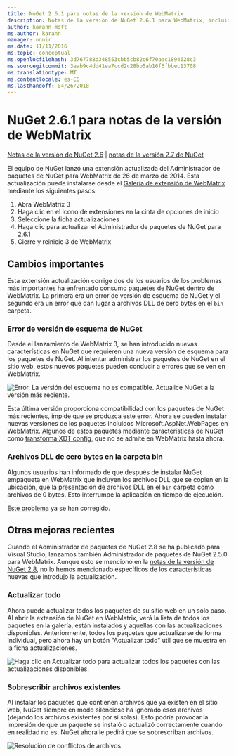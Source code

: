 ```yaml
---
title: NuGet 2.6.1 para notas de la versión de WebMatrix
description: Notas de la versión de NuGet 2.6.1 para WebMatrix, incluidos los problemas conocidos, correcciones de errores, las funciones agregadas y dcr.
author: karann-msft
ms.author: karann
manager: unnir
ms.date: 11/11/2016
ms.topic: conceptual
ms.openlocfilehash: 3d767788d348553cbb5cb82c6f70aac1894628c3
ms.sourcegitcommit: 3eab9c4dd41ea7ccd2c28bb5ab16f6fbbec13708
ms.translationtype: MT
ms.contentlocale: es-ES
ms.lasthandoff: 04/26/2018
---
```

# <a name="nuget-261-for-webmatrix-release-notes"></a>NuGet 2.6.1 para notas de la versión de WebMatrix

[Notas de la versión de NuGet 2.6](../release-notes/nuget-2.6.md) | [notas de la versión 2.7 de NuGet](../release-notes/nuget-2.7.md)

El equipo de NuGet lanzó una extensión actualizada del Administrador de paquetes de NuGet para WebMatrix de 26 de marzo de 2014.  Esta actualización puede instalarse desde el [Galería de extensión de WebMatrix](https://blogs.iis.net/webmatrix/retiring-the-webmatrix-extensions-gallery) mediante los siguientes pasos:

1. Abra WebMatrix 3
1. Haga clic en el icono de extensiones en la cinta de opciones de inicio
1. Seleccione la ficha actualizaciones
1. Haga clic para actualizar el Administrador de paquetes de NuGet para 2.6.1
1. Cierre y reinicie 3 de WebMatrix

## <a name="notable-changes"></a>Cambios importantes

Esta extensión actualización corrige dos de los usuarios de los problemas más importantes ha enfrentado consumo paquetes de NuGet dentro de WebMatrix.  La primera era un error de versión de esquema de NuGet y el segundo era un error que dan lugar a archivos DLL de cero bytes en el `bin` carpeta.

### <a name="nuget-schema-version-error"></a>Error de versión de esquema de NuGet

Desde el lanzamiento de WebMatrix 3, se han introducido nuevas características en NuGet que requieren una nueva versión de esquema para los paquetes de NuGet.  Al intentar administrar los paquetes de NuGet en el sitio web, estos nuevos paquetes pueden conducir a errores que se ven en WebMatrix.

![Error. La versión del esquema no es compatible. Actualice NuGet a la versión más reciente.](./media/NuGet-2.8/webmatrix-schema-version.png)

Esta última versión proporciona compatibilidad con los paquetes de NuGet más recientes, impide que se produzca este error. Ahora se pueden instalar nuevas versiones de los paquetes incluidos Microsoft.AspNet.WebPages en WebMatrix.  Algunos de estos paquetes mediante características de NuGet como [transforma XDT config](../release-notes/nuget-2.6.md#xdt), que no se admite en WebMatrix hasta ahora.

### <a name="zero-byte-dlls-in-bin-folder"></a>Archivos DLL de cero bytes en la carpeta bin

Algunos usuarios han informado de que después de instalar NuGet empaqueta en WebMatrix que incluyen los archivos DLL que se copien en la ubicación, que la presentación de archivos DLL en el `bin` carpeta como archivos de 0 bytes.  Esto interrumpe la aplicación en tiempo de ejecución.

[Este problema](https://nuget.codeplex.com/workitem/4060) ya se han corregido.

## <a name="other-recent-improvements"></a>Otras mejoras recientes

Cuando el Administrador de paquetes de NuGet 2.8 se ha publicado para Visual Studio, lanzamos también Administrador de paquetes de NuGet 2.5.0 para WebMatrix.  Aunque esto se mencionó en la [notas de la versión de NuGet 2.8](../release-notes/nuget-2.8.md#webmatrix-nuget-client-updates), no lo hemos mencionado específicos de los características nuevas que introdujo la actualización.

### <a name="update-all"></a>Actualizar todo

Ahora puede actualizar todos los paquetes de su sitio web en un solo paso.  Al abrir la extensión de NuGet en WebMatrix, verá la lista de todos los paquetes en la galería, están instalados y aquellas con las actualizaciones disponibles.  Anteriormente, todos los paquetes que actualizarse de forma individual, pero ahora hay un botón "Actualizar todo" útil que se muestra en la ficha actualizaciones.

![Haga clic en Actualizar todo para actualizar todos los paquetes con las actualizaciones disponibles.](./media/NuGet-2.8/webmatrix-update-all.png)

### <a name="overwrite-existing-files"></a>Sobrescribir archivos existentes

Al instalar los paquetes que contienen archivos que ya existen en el sitio web, NuGet siempre en modo silencioso ha ignorado esos archivos (dejando los archivos existentes por sí solas).  Esto podría provocar la impresión de que un paquete se instaló o actualizó correctamente cuando en realidad no es.  NuGet ahora le pedirá que se sobrescriban archivos.

![Resolución de conflictos de archivos](./media/NuGet-2.8/webmatrix-overwrite-file.png)
